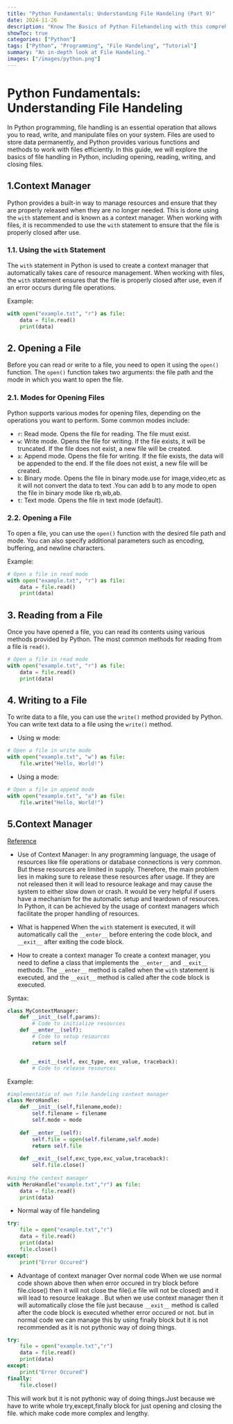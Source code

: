 ```yaml
---
title: "Python Fundamentals: Understanding File Handeling (Part 9)"
date: 2024-11-26
description: "Know The Basics of Python Filehandeling with this comprehensive guide, part of our series on Python programming."
showToc: true
categories: ["Python"]
tags: ["Python", "Programming", "File Handeling", "Tutorial"]
summary: "An in-depth look at File Handeling."
images: ["/images/python.png"]
---
```



# Python Fundamentals: Understanding File Handeling
In Python programming, file handling is an essential operation that allows you to read, write, and manipulate files on your system. Files are used to store data permanently, and Python provides various functions and methods to work with files efficiently. In this guide, we will explore the basics of file handling in Python, including opening, reading, writing, and closing files.

## 1.Context Manager
Python provides a built-in way to manage resources and ensure that they are properly released when they are no longer needed. This is done using the `with` statement and is known as a context manager. When working with files, it is recommended to use the `with` statement to ensure that the file is properly closed after use.

### 1.1. Using the `with` Statement
The `with` statement in Python is used to create a context manager that automatically takes care of resource management. When working with files, the `with` statement ensures that the file is properly closed after use, even if an error occurs during file operations.

Example:
```python
with open("example.txt", "r") as file:
    data = file.read()
    print(data)
```

## 2. Opening a File
Before you can read or write to a file, you need to open it using the `open()` function. The `open()` function takes two arguments: the file path and the mode in which you want to open the file.

### 2.1. Modes for Opening Files
Python supports various modes for opening files, depending on the operations you want to perform. Some common modes include:
- `r`: Read mode. Opens the file for reading. The file must exist.
- `w`: Write mode. Opens the file for writing. If the file exists, it will be truncated. If the file does not exist, a new file will be created.
- `a`: Append mode. Opens the file for writing. If the file exists, the data will be appended to the end. If the file does not exist, a new file will be created.
- `b`: Binary mode. Opens the file in binary mode.use for image,video,etc as it will not convert the data to text .You can add b to any mode to open the file in binary mode like rb,wb,ab.
- `t`: Text mode. Opens the file in text mode (default).

### 2.2. Opening a File
To open a file, you can use the `open()` function with the desired file path and mode. You can also specify additional parameters such as encoding, buffering, and newline characters.

Example:
```python
# Open a file in read mode
with open("example.txt", "r") as file:
    data = file.read()
    print(data)
```

## 3. Reading from a File
Once you have opened a file, you can read its contents using various methods provided by Python. The most common methods for reading from a file is `read()`.
```python
# Open a file in read mode
with open("example.txt", "r") as file:
    data = file.read()
    print(data)
```

## 4. Writing to a File
To write data to a file, you can use the `write()` method provided by Python. You can write text data to a file using the `write()` method.

- Using w mode:
```python
# Open a file in write mode
with open("example.txt", "w") as file:
    file.write("Hello, World!")
```

- Using a mode:
```python
# Open a file in append mode
with open("example.txt", "a") as file:
    file.write("Hello, World!")
```

## 5.Context Manager

[Reference](https://www.freecodecamp.org/news/context-managers-in-python/)


- Use of Context Manager:
In any programming language, the usage of resources like file operations or database connections is very common. But these resources are limited in supply. Therefore, the main problem lies in making sure to release these resources after usage. If they are not released then it will lead to resource leakage and may cause the system to either slow down or crash. It would be very helpful if users have a mechanism for the automatic setup and teardown of resources. In Python, it can be achieved by the usage of context managers which facilitate the proper handling of resources. 



- What is happened
When the `with` statement is executed, it will automatically call the `__enter__` before entering the code block, and `__exit__` after exiting the code block.

- How to create a context manager
To create a context manager, you need to define a class that implements the `__enter__` and `__exit__` methods. The `__enter__` method is called when the `with` statement is executed, and the `__exit__` method is called after the code block is executed.

Syntax:
```python
class MyContextManager:
    def __init__(self,params):
        # Code to initialize resources
    def __enter__(self):
        # Code to setup resources
        return self


    def __exit__(self, exc_type, exc_value, traceback):
        # Code to release resources
```


Example:
```python
#implementatio of own file handeling context manager
class MeroHandle:
    def __init__(self,filename,mode):
        self.filename = filename
        self.mode = mode
    
    def __enter__(self):
        self.file = open(self.filename,self.mode)
        return self.file
    
    def __exit__(self,exc_type,exc_value,traceback):
        self.file.close()
    
#using the context manager
with MeroHandle("example.txt","r") as file:
    data = file.read()
    print(data)
```

- Normal way of file handeling
```python
try:
    file = open("example.txt","r")
    data = file.read()
    print(data)
    file.close()
except:
    print("Error Occured")
```

- Advantage of context manager Over normal code
When we use normal code shown above then when error occured in try block before file.close() then it will not close the file(i.e file will not be closed) and it will lead to resource leakage .
But when we use context manager then it will automatically close the file just because `__exit__` method is called after the code block is executed whether error occured or not.
but in normal code we can manage this by using finally block but it is not recommended as it is not pythonic way of doing things.

``` python
try:
    file = open("example.txt","r")
    data = file.read()
    print(data)
except:
    print("Error Occured")
finally:
    file.close()
```
This will work but it is not pythonic way of doing things.Just because we have to write whole try,except,finally block for just opening and closing the file. which make code more complex and lengthy.